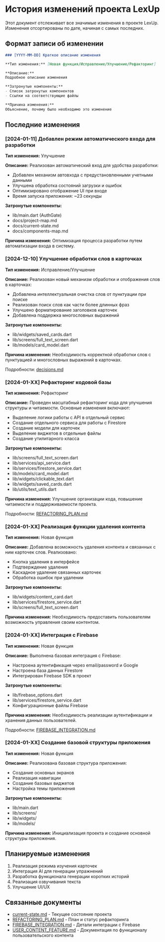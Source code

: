 # История изменений проекта LexUp

Этот документ отслеживает все значимые изменения в проекте LexUp. Изменения отсортированы по дате, начиная с самых последних.

## Формат записи об изменении

```markdown
### [YYYY-MM-DD] Краткое описание изменения

**Тип изменения:** [Новая функция/Исправление/Улучшение/Рефакторинг]

**Описание:**
Подробное описание изменения

**Затронутые компоненты:**
- Список затронутых компонентов
- Ссылки на соответствующие файлы

**Причина изменения:**
Объяснение, почему было необходимо это изменение
```

## Последние изменения

### [2024-01-11] Добавлен режим автоматического входа для разработки

**Тип изменения:** Улучшение

**Описание:**
Реализован автоматический вход для удобства разработки:
- Добавлен механизм автовхода с предустановленными учетными данными
- Улучшена обработка состояний загрузки и ошибок
- Оптимизировано отображение UI при входе
- Время запуска приложения: ~23 секунды

**Затронутые компоненты:**
- lib/main.dart (AuthGate)
- docs/project-map.md
- docs/current-state.md
- docs/components-map.md

**Причина изменения:**
Оптимизация процесса разработки путем автоматизации входа в систему.

### [2024-12-10] Улучшение обработки слов в карточках

**Тип изменения:** Исправление/Улучшение

**Описание:**
Реализован новый механизм обработки и отображения слов в карточках:
- Добавлена интеллектуальная очистка слов от пунктуации при поиске
- Реализован поиск слов как части более длинных фраз
- Улучшено форматирование заголовков карточек
- Добавлена поддержка многословных выражений

**Затронутые компоненты:**
- lib/widgets/saved_cards.dart
- lib/screens/full_text_screen.dart
- lib/models/card_model.dart

**Причина изменения:**
Необходимость корректной обработки слов с пунктуацией и многословных выражений в карточках.

Подробности: [decisions.md](decisions.md#обработка-и-отображение-слов-в-карточках)

### [2024-01-XX] Рефакторинг кодовой базы

**Тип изменения:** Рефакторинг

**Описание:**
Проведен масштабный рефакторинг кода для улучшения структуры и читаемости. Основные изменения включают:
- Выделение логики работы с API в отдельный сервис
- Создание отдельного сервиса для работы с Firestore
- Создание модели для карточек
- Выделение виджетов в отдельные файлы
- Создание утилитарного класса

**Затронутые компоненты:**
- lib/screens/full_text_screen.dart
- lib/services/api_service.dart
- lib/services/firestore_service.dart
- lib/models/card_model.dart
- lib/widgets/clickable_text.dart
- lib/widgets/saved_cards.dart
- lib/utils/text_utils.dart

**Причина изменения:**
Улучшение организации кода, повышение читаемости и поддерживаемости проекта.

Подробности: [REFACTORING_PLAN.md](REFACTORING_PLAN.md)

### [2024-01-XX] Реализация функции удаления контента

**Тип изменения:** Новая функция

**Описание:**
Добавлена возможность удаления контента и связанных с ним карточек слов. Реализовано:
- Кнопка удаления в интерфейсе
- Подтверждение удаления
- Каскадное удаление связанных карточек
- Обработка ошибок при удалении

**Затронутые компоненты:**
- lib/widgets/content_card.dart
- lib/services/firestore_service.dart
- lib/screens/full_text_screen.dart

**Причина изменения:**
Необходимость предоставить пользователям возможность управления своим контентом.

### [2024-01-XX] Интеграция с Firebase

**Тип изменения:** Новая функция

**Описание:**
Выполнена базовая интеграция с Firebase:
- Настроена аутентификация через email/password и Google
- Настроена база данных Firestore
- Интегрирован Firebase SDK в проект

**Затронутые компоненты:**
- lib/firebase_options.dart
- lib/services/firestore_service.dart
- Конфигурационные файлы Firebase

**Причина изменения:**
Необходимость реализации аутентификации и хранения данных пользователей.

Подробности: [FIREBASE_INTEGRATION.md](FIREBASE_INTEGRATION.md)

### [2024-01-XX] Создание базовой структуры приложения

**Тип изменения:** Новая функция

**Описание:**
Реализована базовая структура приложения:
- Создание основных экранов
- Реализация навигации
- Создание базовых виджетов
- Настройка темы приложения

**Затронутые компоненты:**
- lib/main.dart
- lib/screens/
- lib/widgets/
- lib/models/

**Причина изменения:**
Инициализация проекта и создание основной структуры приложения.

## Планируемые изменения

1. Реализация режима изучения карточек
2. Интеграция AI для генерации упражнений
3. Разработка функционала генерации коротких историй
4. Реализация озвучивания текста
5. Улучшение UI/UX

## Связанные документы

- [current-state.md](current-state.md) - Текущее состояние проекта
- [REFACTORING_PLAN.md](REFACTORING_PLAN.md) - План и статус рефакторинга
- [FIREBASE_INTEGRATION.md](FIREBASE_INTEGRATION.md) - Детали интеграции с Firebase
- [USER_CONTENT_FEATURE.md](USER_CONTENT_FEATURE.md) - Документация по функционалу пользовательского контента
